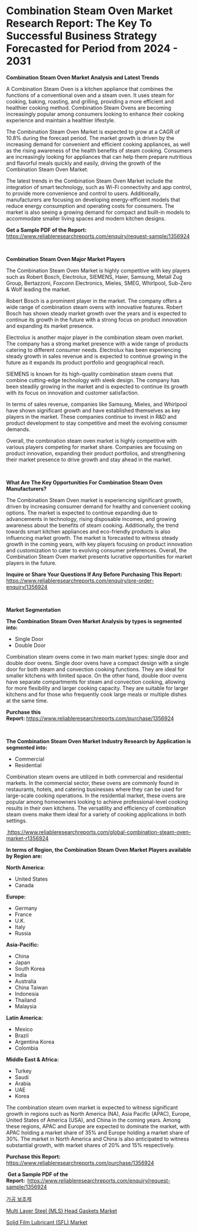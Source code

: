 <p><h1>Combination Steam Oven Market Research Report: The Key To Successful Business Strategy Forecasted for Period from 2024 - 2031</h1></p><p><strong>Combination Steam Oven Market Analysis and Latest Trends</strong></p>
<p><p>A Combination Steam Oven is a kitchen appliance that combines the functions of a conventional oven and a steam oven. It uses steam for cooking, baking, roasting, and grilling, providing a more efficient and healthier cooking method. Combination Steam Ovens are becoming increasingly popular among consumers looking to enhance their cooking experience and maintain a healthier lifestyle.</p><p>The Combination Steam Oven Market is expected to grow at a CAGR of 10.8% during the forecast period. The market growth is driven by the increasing demand for convenient and efficient cooking appliances, as well as the rising awareness of the health benefits of steam cooking. Consumers are increasingly looking for appliances that can help them prepare nutritious and flavorful meals quickly and easily, driving the growth of the Combination Steam Oven Market.</p><p>The latest trends in the Combination Steam Oven Market include the integration of smart technology, such as Wi-Fi connectivity and app control, to provide more convenience and control to users. Additionally, manufacturers are focusing on developing energy-efficient models that reduce energy consumption and operating costs for consumers. The market is also seeing a growing demand for compact and built-in models to accommodate smaller living spaces and modern kitchen designs.</p></p>
<p><strong>Get a Sample PDF of the Report:&nbsp;</strong> <a href="https://www.reliableresearchreports.com/enquiry/request-sample/1356924">https://www.reliableresearchreports.com/enquiry/request-sample/1356924</a></p>
<p>&nbsp;</p>
<p><strong>Combination Steam Oven Major Market Players</strong></p>
<p><p>The Combination Steam Oven Market is highly competitive with key players such as Robert Bosch, Electrolux, SIEMENS, Haier, Samsung, Metall Zug Group, Bertazzoni, Foxconn Electronics, Mieles, SMEG, Whirlpool, Sub-Zero & Wolf leading the market.</p><p>Robert Bosch is a prominent player in the market. The company offers a wide range of combination steam ovens with innovative features. Robert Bosch has shown steady market growth over the years and is expected to continue its growth in the future with a strong focus on product innovation and expanding its market presence.</p><p>Electrolux is another major player in the combination steam oven market. The company has a strong market presence with a wide range of products catering to different consumer needs. Electrolux has been experiencing steady growth in sales revenue and is expected to continue growing in the future as it expands its product portfolio and geographical reach.</p><p>SIEMENS is known for its high-quality combination steam ovens that combine cutting-edge technology with sleek design. The company has been steadily growing in the market and is expected to continue its growth with its focus on innovation and customer satisfaction.</p><p>In terms of sales revenue, companies like Samsung, Mieles, and Whirlpool have shown significant growth and have established themselves as key players in the market. These companies continue to invest in R&D and product development to stay competitive and meet the evolving consumer demands.</p><p>Overall, the combination steam oven market is highly competitive with various players competing for market share. Companies are focusing on product innovation, expanding their product portfolios, and strengthening their market presence to drive growth and stay ahead in the market.</p></p>
<p>&nbsp;</p>
<p><strong>What Are The Key Opportunities For Combination Steam Oven Manufacturers?</strong></p>
<p><p>The Combination Steam Oven market is experiencing significant growth, driven by increasing consumer demand for healthy and convenient cooking options. The market is expected to continue expanding due to advancements in technology, rising disposable incomes, and growing awareness about the benefits of steam cooking. Additionally, the trend towards smart kitchen appliances and eco-friendly products is also influencing market growth. The market is forecasted to witness steady growth in the coming years, with key players focusing on product innovation and customization to cater to evolving consumer preferences. Overall, the Combination Steam Oven market presents lucrative opportunities for market players in the future.</p></p>
<p><strong>Inquire or Share Your Questions If Any Before Purchasing This Report:</strong> <a href="https://www.reliableresearchreports.com/enquiry/pre-order-enquiry/1356924">https://www.reliableresearchreports.com/enquiry/pre-order-enquiry/1356924</a></p>
<p>&nbsp;</p>
<p><strong>Market Segmentation</strong></p>
<p><strong>The Combination Steam Oven Market Analysis by types is segmented into:</strong></p>
<p><ul><li>Single Door</li><li>Double Door</li></ul></p>
<p><p>Combination steam ovens come in two main market types: single door and double door ovens. Single door ovens have a compact design with a single door for both steam and convection cooking functions. They are ideal for smaller kitchens with limited space. On the other hand, double door ovens have separate compartments for steam and convection cooking, allowing for more flexibility and larger cooking capacity. They are suitable for larger kitchens and for those who frequently cook large meals or multiple dishes at the same time.</p></p>
<p><strong>Purchase this Report:&nbsp;</strong><a href="https://www.reliableresearchreports.com/purchase/1356924">https://www.reliableresearchreports.com/purchase/1356924</a></p>
<p>&nbsp;</p>
<p><strong>The Combination Steam Oven Market Industry Research by Application is segmented into:</strong></p>
<p><ul><li>Commercial</li><li>Residential</li></ul></p>
<p><p>Combination steam ovens are utilized in both commercial and residential markets. In the commercial sector, these ovens are commonly found in restaurants, hotels, and catering businesses where they can be used for large-scale cooking operations. In the residential market, these ovens are popular among homeowners looking to achieve professional-level cooking results in their own kitchens. The versatility and efficiency of combination steam ovens make them ideal for a variety of cooking applications in both settings.</p></p>
<p><a href="https://www.reliableresearchreports.com/global-combination-steam-oven-market-r1356924">&nbsp;https://www.reliableresearchreports.com/global-combination-steam-oven-market-r1356924</a></p>
<p><strong>In terms of Region, the Combination Steam Oven Market Players available by Region are:</strong></p>
<p>
    <p> <strong> North America: </strong>
        <ul>
            <li>United States</li>
            <li>Canada</li>
        </ul>
        </p> 
    <p> <strong> Europe: </strong>
        <ul>
            <li>Germany</li>
            <li>France</li>
            <li>U.K.</li>
            <li>Italy</li>
            <li>Russia</li>
        </ul>
        </p> 
    <p> <strong> Asia-Pacific: </strong>
        <ul>
            <li>China</li>
            <li>Japan</li>
            <li>South Korea</li>
            <li>India</li>
            <li>Australia</li>
            <li>China Taiwan</li>
            <li>Indonesia</li>
            <li>Thailand</li>
            <li>Malaysia</li>
        </ul>
        </p> 
    <p> <strong> Latin America: </strong>
        <ul>
            <li>Mexico</li>
            <li>Brazil</li>
            <li>Argentina Korea</li>
            <li>Colombia</li>
        </ul>
        </p> 
    <p> <strong> Middle East & Africa: </strong>
        <ul>
            <li>Turkey</li>
            <li>Saudi</li>
            <li>Arabia</li>
            <li>UAE</li>
            <li>Korea</li>
        </ul>
    </p>
    </p>
<p><p>The combination steam oven market is expected to witness significant growth in regions such as North America (NA), Asia Pacific (APAC), Europe, United States of America (USA), and China in the coming years. Among these regions, APAC and Europe are expected to dominate the market, with APAC holding a market share of 35% and Europe holding a market share of 30%. The market in North America and China is also anticipated to witness substantial growth, with market shares of 20% and 15% respectively.</p></p>
<p><strong>Purchase this Report: </strong><a href="https://www.reliableresearchreports.com/purchase/1356924">https://www.reliableresearchreports.com/purchase/1356924</a></p>
<p>&nbsp;<strong>Get a Sample PDF of the Report:&nbsp;&nbsp;</strong><a href="https://www.reliableresearchreports.com/enquiry/request-sample/1356924">https://www.reliableresearchreports.com/enquiry/request-sample/1356924</a></p>
<p><strong></strong></p>
<p><p><a href="https://github.com/WilburKihn5676/Market-Research-Report-List-2/blob/main/6522232146561.md">가공 보조제</a></p><p><a href="https://github.com/kathiaseamanalvaradovlprc2h/Market-Research-Report-List-3/blob/main/multi-layer-steel-mls-head-gaskets-market.md">Multi Layer Steel (MLS) Head Gaskets Market</a></p><p><a href="https://github.com/EbonyHane1955/Market-Research-Report-List-1/blob/main/solid-film-lubricant-sfl-market.md">Solid Film Lubricant (SFL) Market</a></p></p>